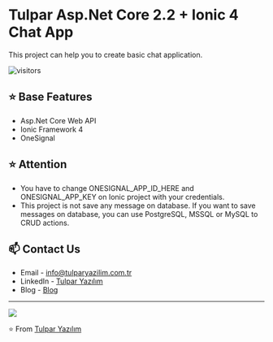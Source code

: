# Tulpar Asp.Net Core 2.2 + Ionic 4 Chat App
  This project can help you to create basic chat application.
 
 ![visitors](https://visitor-badge.glitch.me/badge?page_id=tulpar-aspcore-ionic-chat-app.tulparyazilim)
  
## ⭐️ Base Features
- Asp.Net Core Web API
- Ionic Framework 4
- OneSignal


## ⭐️ Attention
- You have to change ONESIGNAL_APP_ID_HERE and ONESIGNAL_APP_KEY on Ionic project with your credentials.
- This project is not save any message on database. If you want to save messages on database, you can use PostgreSQL, MSSQL or MySQL to CRUD actions.

## 📫 Contact Us

- Email - [info@tulparyazilim.com.tr](mailto:info@tulparyazilim.com.tr)
- LinkedIn - [Tulpar Yazılım](https://www.linkedin.com/company/tulparyazilim)
- Blog - [Blog](https://www.tulparyazilim.com.tr/blog)

---

<img src="https://www.tulparyazilim.com.tr/img/logo.png" />

⭐️ From [Tulpar Yazılım](https://github.com/tulparyazilim)
